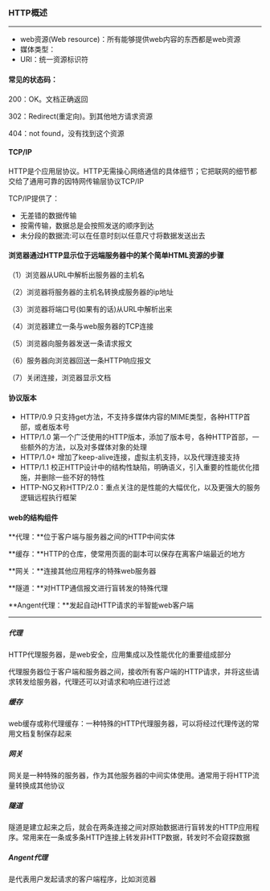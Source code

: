### HTTP概述

---

+ web资源(Web resource)：所有能够提供web内容的东西都是web资源
+ 媒体类型：
+ URI：统一资源标识符

#### 常见的状态码：

200：OK。文档正确返回

302：Redirect(重定向)。到其他地方请求资源

404：not found，没有找到这个资源

#### TCP/IP

HTTP是个应用层协议。HTTP无需操心网络通信的具体细节；它把联网的细节都交给了通用可靠的因特网传输层协议TCP/IP

TCP/IP提供了：

+ 无差错的数据传输
+ 按需传输，数据总是会按照发送的顺序到达
+ 未分段的数据流:可以在任意时刻以任意尺寸将数据发送出去

#### 浏览器通过HTTP显示位于远端服务器中的某个简单HTML资源的步骤

（1）浏览器从URL中解析出服务器的主机名

（2）浏览器将服务器的主机名转换成服务器的ip地址

（3）浏览器将端口号(如果有的话)从URL中解析出来

（4）浏览器建立一条与web服务器的TCP连接

（5）浏览器向服务器发送一条请求报文

（6）服务器向浏览器回送一条HTTP响应报文

（7）关闭连接，浏览器显示文档

#### 协议版本

+ HTTP/0.9  只支持get方法，不支持多媒体内容的MIME类型，各种HTTP首部，或者版本号
+ HTTP/1.0  第一个广泛使用的HTTP版本，添加了版本号，各种HTTP首部，一些额外的方法，以及对多媒体对象的处理
+ HTTP/1.0+ 增加了keep-alive连接，虚拟主机支持，以及代理连接支持
+ HTTP/1.1  校正HTTP设计中的结构性缺陷，明确语义，引入重要的性能优化措施，并删除一些不好的特性
+ HTTP-NG又称HTTP/2.0：重点关注的是性能的大幅优化，以及更强大的服务逻辑远程执行框架

#### web的结构组件

**代理：**位于客户端与服务器之间的HTTP中间实体

**缓存：**HTTP的仓库，使常用页面的副本可以保存在离客户端最近的地方

**网关：**连接其他应用程序的特殊web服务器

**隧道：**对HTTP通信报文进行盲转发的特殊代理

**Angent代理：**发起自动HTTP请求的半智能web客户端

---

##### 代理

HTTP代理服务器，是web安全，应用集成以及性能优化的重要组成部分

代理服务器位于客户端和服务器之间，接收所有客户端的HTTP请求，并将这些请求转发给服务器，代理还可以对请求和响应进行过滤

##### 缓存

web缓存或称代理缓存：一种特殊的HTTP代理服务器，可以将经过代理传送的常用文档复制保存起来

##### 网关

网关是一种特殊的服务器，作为其他服务器的中间实体使用。通常用于将HTTP流量转换成其他协议

##### 隧道

隧道是建立起来之后，就会在两条连接之间对原始数据进行盲转发的HTTP应用程序。常用来在一条或多条HTTP连接上转发非HTTP数据，转发时不会窥探数据

##### Angent代理

是代表用户发起请求的客户端程序，比如浏览器